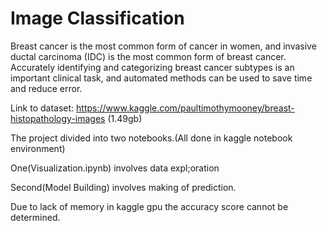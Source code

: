 # Image Classification

Breast cancer is the most common form of cancer in women, and invasive ductal carcinoma (IDC) is the most common form of breast cancer. Accurately identifying and categorizing breast cancer subtypes is an important clinical task, and automated methods can be used to save time and reduce error.

Link to dataset: https://www.kaggle.com/paultimothymooney/breast-histopathology-images (1.49gb)

The project divided into two notebooks.(All done in kaggle notebook environment)

One(Visualization.ipynb) involves data expl;oration

Second(Model Building) involves making of prediction.

Due to lack of memory in kaggle gpu the accuracy score cannot be determined. 
